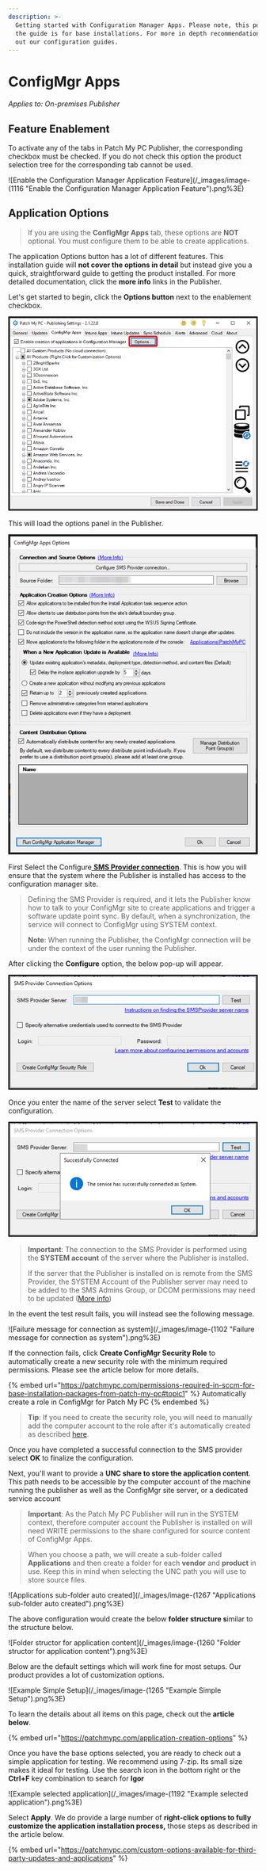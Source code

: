 ```yaml
---
description: >-
  Getting started with Configuration Manager Apps. Please note, this portion of
  the guide is for base installations. For more in depth recommendations check
  out our configuration guides.
---
```


# ConfigMgr Apps

_Applies to: On-premises Publisher_

## Feature Enablement

To activate any of the tabs in Patch My PC Publisher, the corresponding checkbox must be checked. If you do not check this option the product selection tree for the corresponding tab cannot be used.

![Enable the Configuration Manager Application Feature](/_images/image-(1116 "Enable the Configuration Manager Application Feature").png%3E)

## Application Options

> If you are using the **ConfigMgr Apps** tab, these options are **NOT** optional. You must configure them to be able to create applications.

The application Options button has a lot of different features. This installation guide will **not cover the options in detail** but instead give you a quick, straightforward guide to getting the product installed. For more detailed documentation, click the **more info** links in the Publisher.

Let's get started to begin, click the **Options button** next to the enablement checkbox.

![](/_images/image-(1345).png)

This will load the options panel in the Publisher.

![](/_images/image-(1344).png)

First Select the Configure[ **SMS Provider connection**](https://docs.microsoft.com/en-us/mem/configmgr/core/plan-design/hierarchy/plan-for-the-sms-provider#BKMK_PlanSMSProv). This is how you will ensure that the system where the Publisher is installed has access to the configuration manager site.

> Defining the SMS Provider is required, and it lets the Publisher know how to talk to your ConfigMgr site to create applications and trigger a software update point sync. By default, when a synchronization, the service will connect to ConfigMgr using SYSTEM context.
>
> **Note**: When running the Publisher, the ConfigMgr connection will be under the context of the user running the Publisher.

After clicking the **Configure** option, the below pop-up will appear.

![](/_images/image-(1346).png)

Once you enter the name of the server select **Test** to validate the configuration.

![](/_images/image-(1348).png)

> **Important**: The connection to the SMS Provider is performed using the **SYSTEM account** of the server where the Publisher is installed.
>
> If the server that the Publisher is installed on is remote from the SMS Provider, the SYSTEM Account of the Publisher server may need to be added to the SMS Admins Group, or DCOM permissions may need to be updated ([More info](https://docs.microsoft.com/en-us/mem/configmgr/core/servers/manage/modify-your-infrastructure#configure-dcom-permissions-for-remote-configuration-manager-console-connections))

In the event the test result fails, you will instead see the following message.

![Failure message for connection as system](/_images/image-(1102 "Failure message for connection as system").png%3E)

If the connection fails, click **Create ConfigMgr Security Role** to automatically create a new security role with the minimum required permissions. Please see the article below for more details.

{% embed url="https://patchmypc.com/permissions-required-in-sccm-for-base-installation-packages-from-patch-my-pc#topic1" %}
Automatically create a role in ConfigMgr for Patch My PC
{% endembed %}

> **Tip**: If you need to create the security role, you will need to manually add the computer account to the role after it's automatically created as described [here](https://patchmypc.com/permissions-required-in-sccm-for-base-installation-packages-from-patch-my-pc).

Once you have completed a successful connection to the SMS provider select **OK** to finalize the configuration.

Next, you'll want to provide a **UNC share to store the application content**. This path needs to be accessible by the computer account of the machine running the publisher as well as the ConfigMgr site server, or a dedicated service account

> **Important**: As the Patch My PC Publisher will run in the SYSTEM context, therefore computer account the Publisher is installed on will need WRITE permissions to the share configured for source content of ConfigMgr Apps.

> When you choose a path, we will create a sub-folder called **Applications** and then create a folder for each **vendor** and **product** in use. Keep this in mind when selecting the UNC path you will use to store source files.

![Applications sub-folder auto created](/_images/image-(1267 "Applications sub-folder auto created").png%3E)

The above configuration would create the below **folder structure s**imilar to the structure below.

![Folder structor for application content](/_images/image-(1260 "Folder structor for application content").png%3E)

Below are the default settings which will work fine for most setups. Our product provides a lot of customization options.

![Example Simple Setup](/_images/image-(1265 "Example Simple Setup").png%3E)

To learn the details about all items on this page, check out the **article below**.

{% embed url="https://patchmypc.com/application-creation-options" %}

Once you have the base options selected, you are ready to check out a simple application for testing. We recommend using 7-zip. Its small size makes it ideal for testing. Use the search icon in the bottom right or the **Ctrl+F** key combination to search for **Igor**

![Example selected application](/_images/image-(1192 "Example selected application").png%3E)

Select **Apply**. We do provide a large number of **right-click options to fully customize the application installation process,** those steps as described in the article below.

{% embed url="https://patchmypc.com/custom-options-available-for-third-party-updates-and-applications" %}
